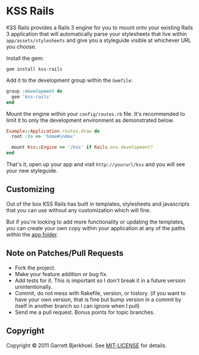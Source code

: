 KSS Rails
=========

KSS Rails provides a Rails 3 engine for you to mount onto your existing Rails 3 application that will automatically parse your stylesheets that live within `app/assets/stylesheets` and give you a styleguide visible at whichever URL you choose.

Install the gem:

```
gem install kss-rails
```

Add it to the development group within the `Gemfile`:

```ruby
group :development do
  gem 'kss-rails'
end
```

Mount the engine within your `config/routes.rb` file. It's recommended to limit it to only the development environment as demonstrated below.

```ruby
Example::Application.routes.draw do
  root :to => 'home#index'

  mount Kss::Engine => '/kss' if Rails.env.development?
end
```

That's it, open up your app and visit `http://yoururl/kss` and you will see your new styleguide.

## Customizing

Out of the box KSS Rails has built in templates, stylesheets and javascripts that you can use without any customization which will fine.

But if you're looking to add more functionality or updating the templates, you can create your own copy within your application at any of the paths within the [app folder](https://github.com/dewski/kss-rails/tree/master/app).

## Note on Patches/Pull Requests

- Fork the project.
- Make your feature addition or bug fix.
- Add tests for it. This is important so I don't break it in a future version unintentionally.
- Commit, do not mess with Rakefile, version, or history. (if you want to have your own version, that is fine but bump version in a commit by itself in another branch so I can ignore when I pull)
- Send me a pull request. Bonus points for topic branches.

## Copyright
Copyright © 2011 Garrett Bjerkhoel. See [MIT-LICENSE](http://github.com/dewski/kss-rails/blob/master/MIT-LICENSE) for details.